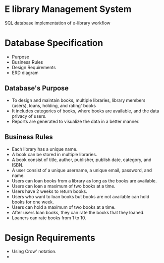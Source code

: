 # E library Management System

SQL database implementation of e-library workflow

# Database Specification

* Purpose
* Business Rules
* Design Requirements
* ERD diagram

## Database's Purpose

* To design and maintain books, multiple libraries, library members (users), loans, holding, and rating' books
* It includes categories of books, where books are available, and the data privacy of users.
* Reports are generated to visualize the data in a better manner.

## Business Rules

* Each library has a unique name.
* A book can be stored in multiple libraries.
* A book consist of title, author, publisher, publish date, category, and ISBN.
* A user consist of a unique username, a unique email, password, and name.
* Users can loan books from a library as long as the books are available.
* Users can loan a maximum of two books at a time.
* Users have 2 weeks to return books.
* Users who want to loan books but books are not available can hold books for one week.
* Users can hold a maximum of two books at a time.
* After users loan books, they can rate the books that they loaned.
* Loaners can rate books from 1 to 10.

# Design Requirements

* Using Crow' notation.
* 




